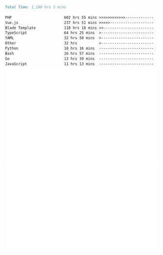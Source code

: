 <!--START_SECTION:waka-->

```markdown
Total Time: 1,190 hrs 5 mins

PHP                        602 hrs 55 mins >>>>>>>>>>>>-------------   49.34 %
Vue.js                     237 hrs 51 mins >>>>>--------------------   19.46 %
Blade Template             118 hrs 18 mins >>-----------------------   09.68 %
TypeScript                 64 hrs 25 mins  >------------------------   05.27 %
YAML                       32 hrs 50 mins  >------------------------   02.69 %
Other                      32 hrs          >------------------------   02.62 %
Python                     18 hrs 16 mins  -------------------------   01.50 %
Bash                       16 hrs 57 mins  -------------------------   01.39 %
Go                         13 hrs 39 mins  -------------------------   01.12 %
JavaScript                 11 hrs 13 mins  -------------------------   00.92 %
```

<!--END_SECTION:waka-->
<p align="center">
    <img src="https://raw.githubusercontent.com/rjp2525/rjp2525/output/generated/overview.svg">
    <img src="https://raw.githubusercontent.com/rjp2525/rjp2525/output/generated/languages.svg">
</p>
